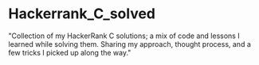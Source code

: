 # Hackerrank_C_solved
"Collection of my HackerRank C solutions; a mix of code and lessons I learned while solving them. Sharing my approach, thought process, and a few tricks I picked up along the way."

